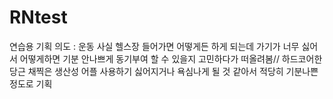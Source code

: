 # RNtest

연습용
기획 의도 : 운동 사실 헬스장 들어가면 어떻게든 하게 되는데
가기가 너무 싫어서 어떻게하면 기분 안나쁘게 동기부여 할 수 있을지 고민하다가 떠올려봄//
하드코어한 당근 채찍은 생산성 어플 사용하기 싫어지거나 욕심나게 될 것 같아서 적당히 기분나쁜 정도로 기획
